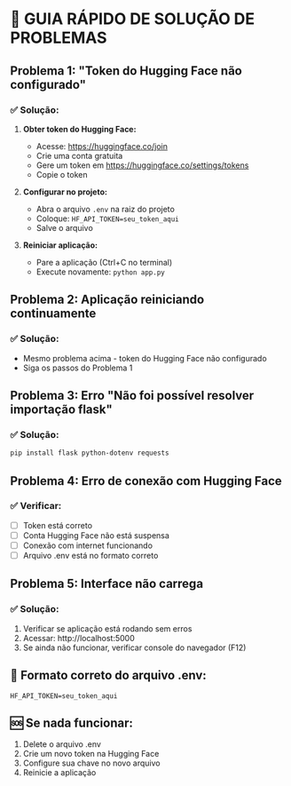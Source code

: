 # 🚨 GUIA RÁPIDO DE SOLUÇÃO DE PROBLEMAS

## Problema 1: "Token do Hugging Face não configurado"

### ✅ Solução:
1. **Obter token do Hugging Face:**
   - Acesse: https://huggingface.co/join
   - Crie uma conta gratuita
   - Gere um token em https://huggingface.co/settings/tokens
   - Copie o token

2. **Configurar no projeto:**
   - Abra o arquivo `.env` na raiz do projeto
   - Coloque: `HF_API_TOKEN=seu_token_aqui`
   - Salve o arquivo

3. **Reiniciar aplicação:**
   - Pare a aplicação (Ctrl+C no terminal)
   - Execute novamente: `python app.py`

## Problema 2: Aplicação reiniciando continuamente

### ✅ Solução:
- Mesmo problema acima - token do Hugging Face não configurado
- Siga os passos do Problema 1

## Problema 3: Erro "Não foi possível resolver importação flask"

### ✅ Solução:
```bash
pip install flask python-dotenv requests
```

## Problema 4: Erro de conexão com Hugging Face

### ✅ Verificar:
- [ ] Token está correto
- [ ] Conta Hugging Face não está suspensa
- [ ] Conexão com internet funcionando
- [ ] Arquivo .env está no formato correto

## Problema 5: Interface não carrega

### ✅ Solução:
1. Verificar se aplicação está rodando sem erros
2. Acessar: http://localhost:5000
3. Se ainda não funcionar, verificar console do navegador (F12)

## 📝 Formato correto do arquivo .env:
```
HF_API_TOKEN=seu_token_aqui
```

## 🆘 Se nada funcionar:
1. Delete o arquivo .env
2. Crie um novo token na Hugging Face
3. Configure sua chave no novo arquivo
4. Reinicie a aplicação
